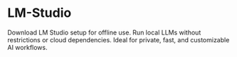 # LM-Studio
Download LM Studio setup for offline use. Run local LLMs without restrictions or cloud dependencies. Ideal for private, fast, and customizable AI workflows.
